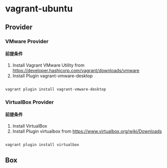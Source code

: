 # vagrant-ubuntu

## Provider

### VMware Provider

#### 前提条件

1. Install Vagrant VMware Utility from <https://developer.hashicorp.com/vagrant/downloads/vmware>
2. Install Plugin vagrant-vmware-desktop

```sh

vagrant plugin install vagrant-vmware-desktop

```

### VirtualBox Provider


#### 前提条件

1. Install VirtualBox
2. Install Plugin virtualbox from <https://www.virtualbox.org/wiki/Downloads>

```sh

vagrant plugin install virtualbox

```

## Box

